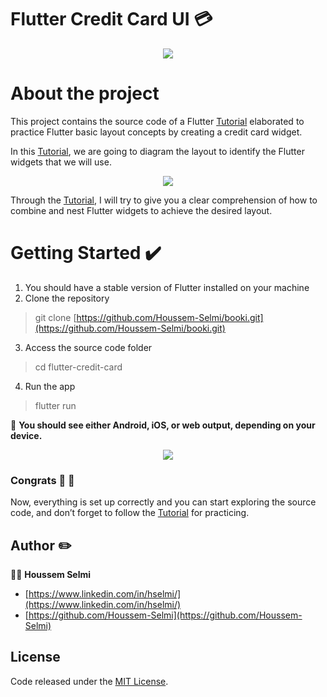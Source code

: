 
  
# Flutter Credit Card UI 💳

<p align="center">
  <img src="https://firebasestorage.googleapis.com/v0/b/booki-26bbf.appspot.com/o/banner_final.png?alt=media&token=b98db805-6c2b-4e87-841d-c07f98033d6b">
</p>


# About the project 
This project contains the source code of a Flutter [Tutorial](https://medium.com/@selmi.hussem/practice-flutter-layout-concepts-by-creating-a-credit-card-widget-tutorial-1fbc8a9e36e) elaborated to practice Flutter basic layout concepts by creating a credit card widget.

In this [Tutorial](https://medium.com/@selmi.hussem/practice-flutter-layout-concepts-by-creating-a-credit-card-widget-tutorial-1fbc8a9e36e), we are going to diagram the layout to identify the Flutter widgets that we will use.

<p align="center">
  <img src="https://firebasestorage.googleapis.com/v0/b/booki-26bbf.appspot.com/o/card_diagram_final.png?alt=media&token=14d50b03-253d-4eba-9b52-c0dbafd30f35">
</p>

Through the [Tutorial](https://medium.com/@selmi.hussem/practice-flutter-layout-concepts-by-creating-a-credit-card-widget-tutorial-1fbc8a9e36e), I will try to give you a clear comprehension of how to combine and nest Flutter widgets to achieve the desired layout.







# Getting Started ✔️

1. You should have a stable version of Flutter installed on your machine
2. Clone the repository 
	

>   git clone  [https://github.com/Houssem-Selmi/booki.git](https://github.com/Houssem-Selmi/booki.git)

3. Access the source code folder 
>  cd flutter-credit-card

4. Run the app
> flutter run

📱 **You should see either Android, iOS, or web output, depending on your device.** 

<p align="center">
  <img src="https://firebasestorage.googleapis.com/v0/b/booki-26bbf.appspot.com/o/overview_final.png?alt=media&token=6a62b88d-2feb-47ea-acdd-4d846377c348">
</p>

 
 ### Congrats 👏 🎉 
Now, everything is set up correctly and you can start exploring the source code, and don’t forget to follow the [Tutorial](https://medium.com/@selmi.hussem/practice-flutter-layout-concepts-by-creating-a-credit-card-widget-tutorial-1fbc8a9e36e) for practicing. 


## Author  :pencil2:

👨‍💻 **Houssem Selmi** 
* [https://www.linkedin.com/in/hselmi/](https://www.linkedin.com/in/hselmi/)
* [https://github.com/Houssem-Selmi](https://github.com/Houssem-Selmi)




## License

Code released under the  [ MIT License](https://github.com/Houssem-Selmi/booki/blob/master/LICENSE.txt).
